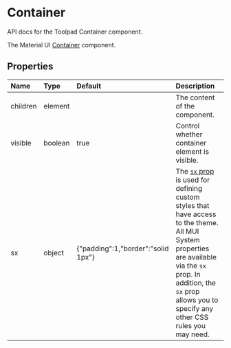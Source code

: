 <!-- This file has been auto-generated using `yarn docs:build:api`. -->

# Container

<p class="description">API docs for the Toolpad Container component.</p>

The Material UI [Container](https://mui.com/material-ui/react-container/) component.

## Properties

| Name                                    | Type                                   | Default                                                              | Description                                                                                                                                                                                                                                                                          |
| :-------------------------------------- | :------------------------------------- | :------------------------------------------------------------------- | :----------------------------------------------------------------------------------------------------------------------------------------------------------------------------------------------------------------------------------------------------------------------------------- |
| <span class="prop-name">children</span> | <span class="prop-type">element</span> |                                                                      | The content of the component.                                                                                                                                                                                                                                                        |
| <span class="prop-name">visible</span>  | <span class="prop-type">boolean</span> | <span class="prop-default">true</span>                               | Control whether container element is visible.                                                                                                                                                                                                                                        |
| <span class="prop-name">sx</span>       | <span class="prop-type">object</span>  | <span class="prop-default">{"padding":1,"border":"solid 1px"}</span> | The [`sx` prop](https://mui.com/system/getting-started/the-sx-prop/) is used for defining custom styles that have access to the theme. All MUI System properties are available via the `sx` prop. In addition, the `sx` prop allows you to specify any other CSS rules you may need. |
